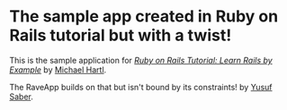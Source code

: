 # The sample app created in Ruby on Rails tutorial but with a twist!

This is the sample application for
[*Ruby on Rails Tutorial: Learn Rails by Example*](http://railstutorial.org/)
by [Michael Hartl](http://michaelhartl.com/).

The RaveApp builds on that but isn't bound by its constraints! 
by [Yusuf Saber](http://yusufsaber.wordpress.com/).